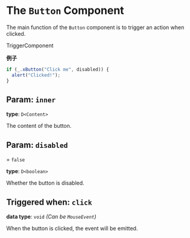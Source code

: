 <script setup>
import Kind from "helpers/kind.vue";
import Optional from "helpers/optional.vue";
</script>

# The `Button` Component

The main function of the `Button` component is to trigger an action when clicked.

<Kind>TriggerComponent</Kind>

**例子**

```ts
if (_.xButton("Click me", disabled)) {
  alert("Clicked!");
}
```

## Param: `inner`

**type**: `D<Content>`

The content of the button.

## Param: `disabled`

<Optional/> = `false`

**type**: `D<boolean>`

Whether the button is disabled.

## Triggered when: `click`

**data type**: `void` _(Can be `MouseEvent`)_

When the button is clicked, the event will be emitted.
